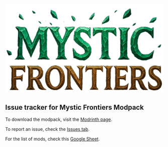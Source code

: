 ![title](https://raw.githubusercontent.com/joaovitorborges/Mystic-Frontiers-Modpack/refs/heads/main/images/Logo%20no%20BG.webp)

## Issue tracker for Mystic Frontiers Modpack

To download the modpack, visit the [Modrinth page](https://modrinth.com/modpack/mystic-frontiers).

To report an issue, check the [Issues tab](https://github.com/joaovitorborges/Mystic-Frontiers-Modpack/issues).

For the list of mods, check this [Google Sheet](https://docs.google.com/spreadsheets/d/1SSq1ETZdG2Da8c3F199cAPzELVFzXcPvyIIWQNAN0wc/edit?usp=sharing).
